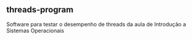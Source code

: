 ## threads-program

Software para testar o desempenho de threads da aula de Introdução a Sistemas Operacionais
